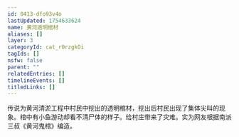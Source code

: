 ```yaml
---
id: 0413-dfo93v4o
lastUpdated: 1754633624
name: 黄河透明棺材
aliases: []
layer: 3
categoryId: cat_r0rzgkOi
tagIds: []
nsfw: false
parent: ""
relatedEntries: []
timelineEvents: []
titledLinks: []
---
```


传说为黄河清淤工程中村民中挖出的透明棺材，挖出后村民出现了集体尖叫的现象。棺中有小鱼游动却看不清尸体的样子。给村庄带来了灾难。实为网友根据南派三叔《黄河鬼棺》编造。